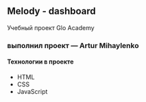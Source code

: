 ## Melody - dashboard
Учебный проект Glo Academy

### выполнил проект — Artur Mihaylenko

#### Технологии в проекте
- HTML
- CSS
- JavaScript
